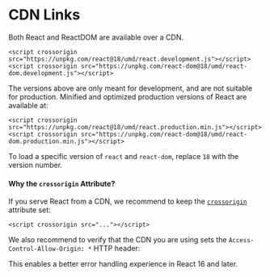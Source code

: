 # CDN Links

Both React and ReactDOM are available over a CDN.

```
<script crossorigin src="https://unpkg.com/react@18/umd/react.development.js"></script>
<script crossorigin src="https://unpkg.com/react-dom@18/umd/react-dom.development.js"></script>
```

The versions above are only meant for development, and are not suitable for production. Minified and optimized production versions of React are available at:

```
<script crossorigin src="https://unpkg.com/react@18/umd/react.production.min.js"></script>
<script crossorigin src="https://unpkg.com/react-dom@18/umd/react-dom.production.min.js"></script>
```

To load a specific version of `react` and `react-dom`, replace `18` with the version number.

#### Why the `crossorigin` Attribute?

If you serve React from a CDN, we recommend to keep the [`crossorigin`](https://developer.mozilla.org/en-US/docs/Web/HTML/CORS\_settings\_attributes) attribute set:

```
<script crossorigin src="..."></script>
```

We also recommend to verify that the CDN you are using sets the `Access-Control-Allow-Origin: *` HTTP header:

This enables a better error handling experience in React 16 and later.
